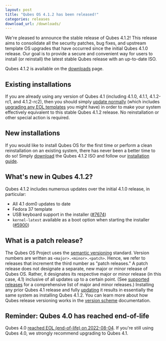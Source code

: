 ```yaml
---
layout: post
title: "Qubes OS 4.1.2 has been released!"
categories: releases
download_url: /downloads/
---
```


We're pleased to announce the stable release of Qubes 4.1.2! This release aims to consolidate all the security patches, bug fixes, and upstream template OS upgrades that have occurred since the initial Qubes 4.1.0 release. Our goal is to provide a secure and convenient way for users to install (or reinstall) the latest stable Qubes release with an up-to-date ISO.

Qubes 4.1.2 is available on the [downloads](/downloads/) page.


## Existing installations

If you are already using any version of Qubes 4.1 (including 4.1.0, 4.1.1, 4.1.2-rc1, and 4.1.2-rc2), then you should simply [update normally](/doc/how-to-update/) (which includes [upgrading any EOL templates](/doc/how-to-update/#upgrading-to-avoid-eol) you might have) in order to make your system effectively equivalent to this stable Qubes 4.1.2 release. No reinstallation or other special action is required.


## New installations

If you would like to install Qubes OS for the first time or perform a clean reinstallation on an existing system, there has never been a better time to do so! Simply [download](/downloads/) the Qubes 4.1.2 ISO and follow our [installation guide](/doc/installation-guide/).


## What's new in Qubes 4.1.2?

Qubes 4.1.2 includes numerous updates over the initial 4.1.0 release, in particular:

- All 4.1 dom0 updates to date
- Fedora 37 template
- USB keyboard support in the installer ([#7674](https://github.com/QubesOS/qubes-issues/issues/7674))
- `kernel-latest` available as a boot option when starting the installer ([#5900](https://github.com/QubesOS/qubes-issues/issues/5900))


## What is a patch release?

The Qubes OS Project uses the [semantic versioning](https://semver.org/) standard. Version numbers are written as `<major>.<minor>.<patch>`. Hence, we refer to releases that increment the third number as "patch releases." A patch release does not designate a separate, new major or minor release of Qubes OS. Rather, it designates its respective major or minor release (in this case, 4.1) inclusive of all updates up to a certain point. (See [supported releases](/doc/supported-releases/) for a comprehensive list of major and minor releases.) Installing any prior Qubes 4.1 release and fully [updating](/doc/how-to-update/) it results in essentially the same system as installing Qubes 4.1.2. You can learn more about how Qubes release versioning works in the [version scheme](/doc/version-scheme/) documentation.


## Reminder: Qubes 4.0 has reached end-of-life

Qubes 4.0 [reached EOL (end-of-life) on 2022-08-04](/news/2022/07/04/qubes-os-4-0-eol-on-2022-08-04/). If you're still using Qubes 4.0, we strongly recommend upgrading to Qubes 4.1.
